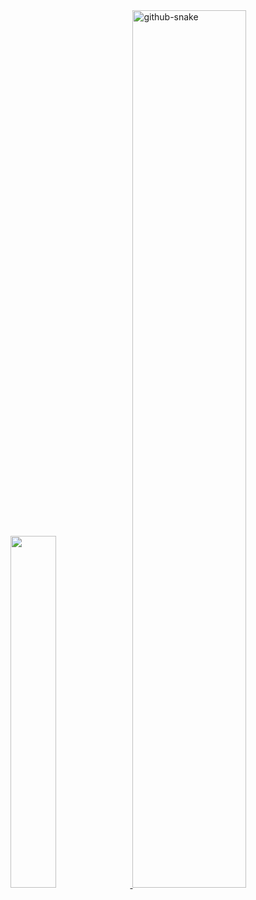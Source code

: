 <a href="https://github.com/maiqingqiang">
  <image width='38%' src="https://github-readme-stats.vercel.app/api?username=yuqiuda&show_icons=true&include_all_commits=true&hide_border=true&hide=contribs&theme=vue" />
</a>
<a href="https://github.com/maiqingqiang">
  <picture>
  <source media="(prefers-color-scheme: dark)" srcset="https://cdn.jsdelivr.net/gh/yuqiuda/yuqiuda@output/github-contribution-grid-snake-dark.svg">
  <source media="(prefers-color-scheme: light)" srcset="https://cdn.jsdelivr.net/gh/yuqiuda/yuqiuda@output/github-contribution-grid-snake.svg">
  <img width='60%' alt="github-snake" src="https://cdn.jsdelivr.net/gh/yuqiuda/yuqiuda@output/github-contribution-grid-snake.svg">
</picture>
</a>
